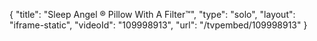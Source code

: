 {
    "title": "Sleep Angel &reg; Pillow With A Filter&trade;",
    "type": "solo",
    "layout": "iframe-static",
    "videoId": "109998913",
    "url": "\/tvpembed\/109998913"
}